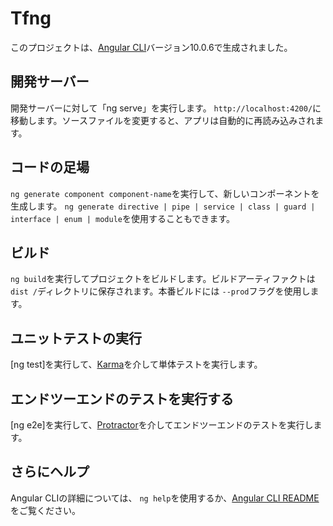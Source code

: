 # Tfng

このプロジェクトは、[Angular CLI](https://github.com/angular/angular-cli)バージョン10.0.6で生成されました。

## 開発サーバー

開発サーバーに対して「ng serve」を実行します。 `http://localhost:4200/`に移動します。ソースファイルを変更すると、アプリは自動的に再読み込みされます。

## コードの足場

`ng generate component component-name`を実行して、新しいコンポーネントを生成します。 `ng generate directive | pipe | service | class | guard | interface | enum | module`を使用することもできます。

## ビルド

`ng build`を実行してプロジェクトをビルドします。ビルドアーティファクトは `dist /`ディレクトリに保存されます。本番ビルドには `--prod`フラグを使用します。

## ユニットテストの実行

[ng test]を実行して、[Karma](https://karma-runner.github.io)を介して単体テストを実行します。

## エンドツーエンドのテストを実行する

[ng e2e]を実行して、[Protractor](http://www.protractortest.org/)を介してエンドツーエンドのテストを実行します。

## さらにヘルプ

Angular CLIの詳細については、 `ng help`を使用するか、[Angular CLI README](https://github.com/angular/angular-cli/blob/master/README.md)をご覧ください。
